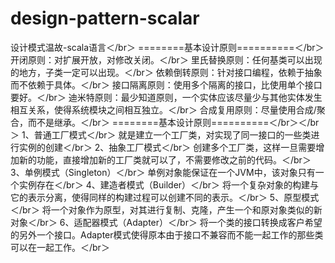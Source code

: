 # design-pattern-scalar
设计模式温故-scala语言＜/br＞
========基本设计原则==========＜/br＞
开闭原则：对扩展开放，对修改关闭。＜/br＞
里氏替换原则：任何基类可以出现的地方，子类一定可以出现。＜/br＞
依赖倒转原则：针对接口编程，依赖于抽象而不依赖于具体。＜/br＞
接口隔离原则：使用多个隔离的接口，比使用单个接口要好。＜/br＞
迪米特原则：最少知道原则，一个实体应该尽量少与其他实体发生相互关系，使得系统模块之间相互独立。＜/br＞
合成复用原则：尽量使用合成/聚合，而不是继承。＜/br＞
========基本设计原则==========＜/br＞＜/br＞
1、普通工厂模式＜/br＞
就是建立一个工厂类，对实现了同一接口的一些类进行实例的创建＜/br＞
2、抽象工厂模式＜/br＞
创建多个工厂类，这样一旦需要增加新的功能，直接增加新的工厂类就可以了，不需要修改之前的代码。＜/br＞
3、单例模式（Singleton）＜/br＞
单例对象能保证在一个JVM中，该对象只有一个实例存在＜/br＞
4、建造者模式（Builder）＜/br＞
将一个复杂对象的构建与它的表示分离，使得同样的构建过程可以创建不同的表示。＜/br＞
5、原型模式＜/br＞
将一个对象作为原型，对其进行复制、克隆，产生一个和原对象类似的新对象＜/br＞
6、适配器模式（Adapter）＜/br＞
将一个类的接口转换成客户希望的另外一个接口。Adapter模式使得原本由于接口不兼容而不能一起工作的那些类可以在一起工作。＜/br＞
